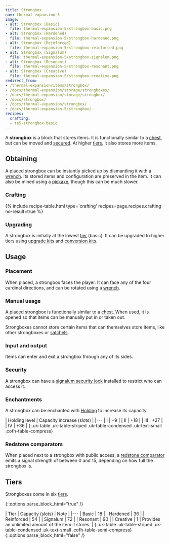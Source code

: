 ```yaml
---
title: Strongbox
nav: thermal-expansion-5
image:
- alt: Strongbox (Basic)
  file: thermal-expansion-5/strongbox-basic.png
- alt: Strongbox (Hardened)
  file: thermal-expansion-5/strongbox-hardened.png
- alt: Strongbox (Reinforced)
  file: thermal-expansion-5/strongbox-reinforced.png
- alt: Strongbox (Signalum)
  file: thermal-expansion-5/strongbox-signalum.png
- alt: Strongbox (Resonant)
  file: thermal-expansion-5/strongbox-resonant.png
- alt: Strongbox (Creative)
  file: thermal-expansion-5/strongbox-creative.png
redirect_from:
- /thermal-expansion/items/strongbox/
- /docs/thermal-expansion/storage/strongboxes/
- /docs/thermal-expansion/storage/strongbox/
- /docs/strongbox/
- /docs/thermal-expansion/strongbox/
- /docs/thermal-expansion-5/strongbox/
recipes:
  crafting:
  - te5-strongbox-basic
---
```


A **strongbox** is a block that stores items. It is functionally similar to a
[chest](https://minecraft.gamepedia.com/Chest), but can be moved and
[secured](/docs/1.12/thermal-foundation-2/signalum-security-lock/). At higher [tiers](#tiers), it also
stores more items.


Obtaining
---------

A placed strongbox can be instantly picked up by dismantling it with a
[wrench](/docs/1.12/wrenches/). Its stored items and configuration are preserved in
the item. It can also be mined using a
[pickaxe](https://minecraft.gamepedia.com/Pickaxe), though this can be much
slower.

### Crafting
{% include recipe-table.html type='crafting' recipes=page.recipes.crafting no-result=true %}

### Upgrading
A strongbox is initially at the lowest [tier](#tiers) (basic). It can be
upgraded to higher tiers using [upgrade kits](/docs/1.12/thermal-foundation-2/upgrade-kits/) and
[conversion kits](/docs/1.12/thermal-foundation-2/conversion-kits/).


Usage
-----

### Placement
When placed, a strongbox faces the player. It can face any of the four cardinal
directions, and can be rotated using a [wrench](/docs/1.12/wrenches/).

### Manual usage
A placed strongbox is functionally similar to a
[chest](https://minecraft.gamepedia.com/Chest). When used, it is opened so that
items can be manually put in or taken out.

Strongboxes cannot store certain items that can themselves store items, like
other strongboxes or [satchels](/docs/1.12/thermal-expansion-5/satchel/).

### Input and output
Items can enter and exit a strongbox through any of its sides.

### Security
A strongbox can have a [signalum security lock](/docs/1.12/thermal-foundation-2/signalum-security-lock/)
installed to restrict who can access it.

### Enchantments
A strongbox can be enchanted with [Holding](/docs/1.12/cofh-core-4/holding/) to increase its
capacity.

| Holding level | Capacity increase (slots) |
|---
| I | +9 |
| II | +18 |
| III | +27 |
| IV | +36 |
{:.uk-table .uk-table-striped .uk-table-condensed .uk-text-small .cofh-table-compress}

### Redstone comparators
When placed next to a strongbox with public access, a [redstone
comparator](https://minecraft.gamepedia.com/Redstone_Comparator) emits a signal
strength of between 0 and 15, depending on how full the strongbox is.


Tiers
-----

Strongboxes come in six [tiers](/docs/1.12/thermal-foundation-2/tiers/).

{::options parse_block_html="true" /}
<div class="uk-overflow-container">
| Tier | Capacity (slots) | Note |
|---
| Basic | 18 |
| Hardened | 36 |
| Reinforced | 54 |
| Signalum | 72 |
| Resonant | 90 |
| Creative | 1 | Provides an unlimited amount of the item it stores. |
{:.uk-table .uk-table-striped .uk-table-condensed .uk-text-small .cofh-table-semi-compress}
</div>
{::options parse_block_html="false" /}
